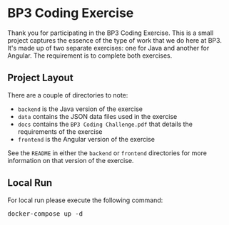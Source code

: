 # BP3 Coding Exercise
Thank you for participating in the BP3 Coding Exercise. This is a small project captures the essence of the type of
work that we do here at BP3. It's made up of two separate exercises: one for Java and another for Angular.
The requirement is to complete both exercises.

## Project Layout
There are a couple of directories to note:
* `backend` is the Java version of the exercise
* `data` contains the JSON data files used in the exercise
* `docs` contains the `BP3 Coding Challenge.pdf` that details the requirements of the exercise
* `frontend` is the Angular version of the exercise

See the `README` in either the `backend` or `frontend` directories for more information on that version of the 
exercise.

## Local Run
For local run please execute the following command:
<pre>docker-compose up -d</pre>
